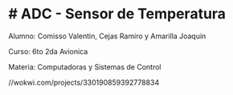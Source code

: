 # # ADC - Sensor de Temperatura


Alumno: Comisso Valentin, Cejas Ramiro y Amarilla Joaquin

Curso: 6to 2da Avionica

Materia: Computadoras y Sistemas de Control

//wokwi.com/projects/330190859392778834
